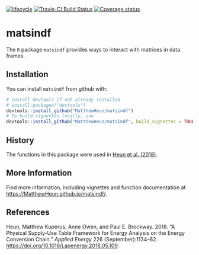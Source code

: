 
<!-- *********** -->

<!-- Note: README.md is generated from README.Rmd.   -->

<!-- Be sure to edit README.Rmd and generate the README.md file by Cmd/Ctl-shift-K -->

<!-- *********** -->

[![lifecycle](https://img.shields.io/badge/lifecycle-maturing-blue.svg)](https://www.tidyverse.org/lifecycle/#maturing)
[![Travis-CI Build
Status](https://travis-ci.org/MatthewHeun/matsindf.svg?branch=master)](https://travis-ci.org/MatthewHeun/matsindf)
[![Coverage
status](https://codecov.io/gh/MatthewHeun/matsindf/branch/master/graph/badge.svg)](https://codecov.io/github/MatthewHeun/matsindf?branch=master)

# matsindf

The `R` package `matsindf` provides ways to interact with matrices in
data frames.

## Installation

You can install `matsindf` from github with:

``` r
# install devtools if not already installed
# install.packages("devtools")
devtools::install_github("MatthewHeun/matsindf")
# To build vignettes locally, use
devtools::install_github("MatthewHeun/matsindf", build_vignettes = TRUE)
```

## History

The functions in this package were used in [Heun et al.
(2018)](https://doi.org/10.1016/j.apenergy.2018.05.109).

## More Information

Find more information, including vignettes and function documentation at
<https://MatthewHeun.github.io/matsindf/>.

## References

<div id="refs" class="references">

<div id="ref-Heun:2018">

Heun, Matthew Kuperus, Anne Owen, and Paul E. Brockway. 2018. “A
Physical Supply-Use Table Framework for Energy Analysis on the Energy
Conversion Chain.” *Applied Energy* 226 (September):1134–62.
<https://doi.org/10.1016/j.apenergy.2018.05.109>.

</div>

</div>
